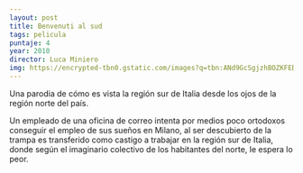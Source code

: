 ```yaml
---
layout: post
title: Benvenuti al sud
tags: pelicula
puntaje: 4
year: 2010
director: Luca Miniero
img: https://encrypted-tbn0.gstatic.com/images?q=tbn:ANd9GcSgjzhBOZKFEDjO3CQg8emI7QItAuS99yq_YlNQAw2ZTkoS4q0U
---
```


Una parodia de cómo es vista la región sur de Italia desde los ojos de la región norte del país.

Un empleado de una oficina de correo intenta por medios poco ortodoxos conseguir el empleo de sus sueños en Milano, al ser descubierto de la trampa es transferido como castigo a trabajar en la región sur de Italia, donde según el imaginario colectivo de los habitantes del norte, le espera lo peor. 

